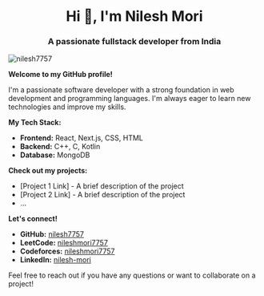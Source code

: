 <h1 align="center">Hi 👋, I'm Nilesh Mori</h1>
<h3 align="center">A passionate fullstack developer from India</h3>

<p align="left"> <img src="https://komarev.com/ghpvc/?username=nilesh7757&label=Profile%20views&color=0e75b6&style=flat" alt="nilesh7757" /> </p>

**Welcome to my GitHub profile!**

I'm a passionate software developer with a strong foundation in web development and programming languages. I'm always eager to learn new technologies and improve my skills.

**My Tech Stack:**

* **Frontend:** React, Next.js, CSS, HTML
* **Backend:** C++, C, Kotlin
* **Database:** MongoDB

**Check out my projects:**

* [Project 1 Link] - A brief description of the project
* [Project 2 Link] - A brief description of the project
* ...

**Let's connect!**

* **GitHub:** [nilesh7757](https://github.com/nilesh7757)
* **LeetCode:** [nileshmori7757](https://leetcode.com/nileshmori7757/)
* **Codeforces:** [nileshmori7757](https://codeforces.com/profile/nileshmori7757)
* **LinkedIn:** [nilesh-mori](https://www.linkedin.com/in/nilesh-mori)

Feel free to reach out if you have any questions or want to collaborate on a project!
